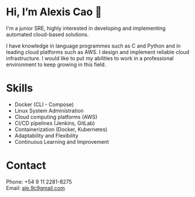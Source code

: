 # Hi, I’m Alexis Cao 👋
I'm a junior SRE, highly interested in developing and implementing automated cloud-based solutions. 

I have knowledge in language programmes such as C and Python and in leading cloud platforms such as AWS. I design and implement reliable cloud infrastructure.
I would like to put my abilities to work in a professional environment to keep growing in this field.

# Skills
- Docker (CLI - Compose)
- Linux System Administration
- Cloud computing platforms (AWS)
- CI/CD pipelines (Jenkins, GitLab)
- Containerization (Docker, Kubernetes)
- Adaptability and Flexibility
- Continuous Learning and Improvement

# Contact
Phone: +54 9 11 2281-8275 \
Email: [ale.9c9gmail.com](mailto:ale.9c9gmail.com)
<!---
AleeCao/AleeCao is a ✨ special ✨ repository because its `README.md` (this file) appears on your GitHub profile.
You can click the Preview link to take a look at your changes.
--->
